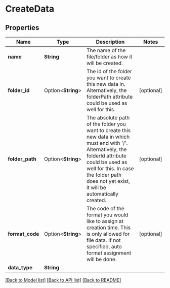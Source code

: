 # CreateData

## Properties

Name | Type | Description | Notes
------------ | ------------- | ------------- | -------------
**name** | **String** | The name of the file/folder as how it will be created. | 
**folder_id** | Option<**String**> | The id of the folder you want to create this new data in. Alternatively, the folderPath attribute could be used as well for this. | [optional]
**folder_path** | Option<**String**> | The absolute path of the folder you want to create this new data in which must end with '/'. Alternatively, the folderId attribute could be used as well for this. In case the folder path does not yet exist, it will be automatically created. | [optional]
**format_code** | Option<**String**> | The code of the format you would like to assign at creation time. This is only allowed for file data. If not specified, auto format assignment will be done. | [optional]
**data_type** | **String** |  | 

[[Back to Model list]](../README.md#documentation-for-models) [[Back to API list]](../README.md#documentation-for-api-endpoints) [[Back to README]](../README.md)


